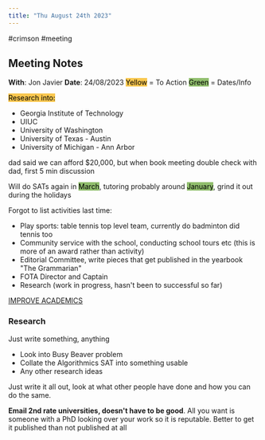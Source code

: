 ```yaml
---
title: "Thu August 24th 2023"
---
```

#crimson #meeting
## Meeting Notes
**With**: Jon Javier
**Date**: 24/08/2023
<mark style="background: #F9C74F; color: #000000">Yellow</mark> = To Action
<mark style="background: #90BE6D; color: #000000">Green</mark> = Dates/Info

<mark style="background: #F9C74F;">Research into:</mark>
- Georgia Institute of Technology
- UIUC
- University of Washington
- University of Texas - Austin
- University of Michigan - Ann Arbor

dad said we can afford $20,000, but when book meeting double check with dad, first 5 min discussion

Will do SATs again in <mark style="background: #90BE6D;">March</mark>, tutoring probably around <mark style="background: #90BE6D;">January</mark>, grind it out during the holidays

Forgot to list activities last time:
- Play sports: table tennis top level team, currently do badminton did tennis too
- Community service with the school, conducting school tours etc (this is more of an award rather than activity)
- Editorial Committee, write pieces that get published in the yearbook "The Grammarian"
- FOTA Director and Captain
- Research (work in progress, hasn't been to successful so far)

<u>IMPROVE ACADEMICS</u>

### Research

Just write something, anything
- Look into Busy Beaver problem
- Collate the Algorithmics SAT into something usable
- Any other research ideas

Just write it all out, look at what other people have done and how you can do the same.

**Email 2nd rate universities, doesn't have to be good**. All you want is someone with a PhD looking over your work so it is reputable. Better to get it published than not published at all